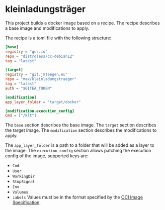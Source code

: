 # kleinladungsträger

This project builds a docker image based on a recipe.
The recipe describes a base image and modifications to apply.

The recipe is a toml file with the following structure:

```toml
[base]
registry = "gcr.io"
repo = "distroless/cc-debian12"
tag = "latest"

[target]
registry = "git.jmteegen.eu"
repo = "max/kleinladungstraeger"
tag = "latest"
auth = "$GITEA_TOKEN"

[modification]
app_layer_folder = "target/docker"

[modification.execution_config]
Cmd = ["/klt"]
```

The `base` section describes the base image.
The `target` section describes the target image.
The `modification` section describes the modifications to apply.

The `app_layer_folder` is a path to a folder that will be added as a layer to the image.
The `execution_config` section allows patching the execution config of the image,
supported keys are:
- `Cmd`
- `User`
- `WorkingDir`
- `StopSignal`
- `Env`
- `Volumes`
- `Labels`
Values must be in the format specified by the [OCI Image Specification](https://github.com/opencontainers/image-spec/blob/c05acf7eb327dae4704a4efe01253a0e60af6b34/config.md?plain=1#L131-L209).
